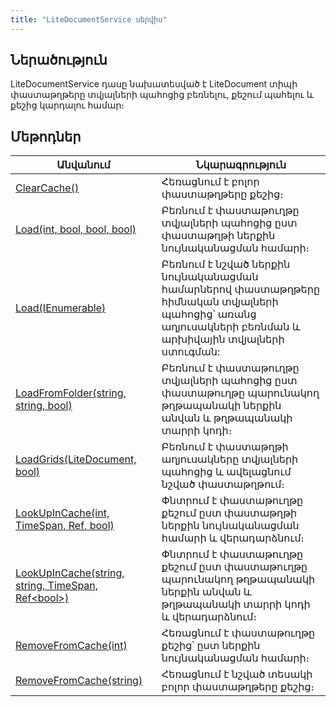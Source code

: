 ```yaml
---
title: "LiteDocumentService սերվիս"
---
```


## Ներածություն

LiteDocumentService դասը նախատեսված է LiteDocument տիպի փաստաթղթերը տվյալների պահոցից բեռնելու, քեշում պահելու և քեշից կարդալու համար։

## Մեթոդներ

| Անվանում | Նկարագրություն |
|----------|----------------|
| [ClearCache()](LiteDocumentService/ClearCache.md) | Հեռացնում է բոլոր փաստաթղթերը քեշից։ |
| [Load(int, bool, bool, bool)](LiteDocumentService/Load.md#litedocumentserviceloadint-bool-bool-bool-մեթոդ) | Բեռնում է փաստաթուղթը տվյալների պահոցից ըստ փաստաթղթի ներքին նույնականացման համարի։ |
| [Load(IEnumerable<int>)](LiteDocumentService/Load.md#litedocumentserviceloadienumerable-մեթոդ) | Բեռնում է նշված ներքին նույնականացման համարներով փաստաթղթերը հիմնական տվյալների պահոցից՝ առանց աղյուսակների բեռնման և արխիվային տվյալների ստուգման: |
| [LoadFromFolder(string, string, bool)](LiteDocumentService/LoadFromFolder.md) | Բեռնում է փաստաթուղթը տվյալների պահոցից ըստ փաստաթուղթը պարունակող թղթապանակի ներքին անվան և թղթապանակի տարրի կոդի։ |
| [LoadGrids(LiteDocument, bool)](LiteDocumentService/LoadGrids.md) | Բեռնում է փաստաթղթի աղյուսակները տվյալների պահոցից և ավելացնում նշված փաստաթղթում։ |
| [LookUpInCache(int, TimeSpan, Ref<bool>, bool)](LiteDocumentService/LookUpInCache.md#litedocumentservicelookupincacheint-timespan-ref-bool-մեթոդ) | Փնտրում է փաստաթուղթը քեշում ըստ փաստաթղթի ներքին նույնականացման համարի և վերադարձնում։ |
| [LookUpInCache(string, string, TimeSpan, Ref&lt;bool&gt;)](LiteDocumentService/LookUpInCache.md#litedocumentservicelookupincachestring-string-timespan-ref-մեթոդ) | Փնտրում է փաստաթուղթը քեշում ըստ փաստաթուղթը պարունակող թղթապանակի ներքին անվան և թղթապանակի տարրի կոդի և վերադարձնում։ |
| [RemoveFromCache(int)](LiteDocumentService/RemoveFromCache.md#litedocumentserviceremovefromcacheint-մեթոդ) | Հեռացնում է փաստաթուղթը քեշից՝ ըստ ներքին նույնականացման համարի։ |
| [RemoveFromCache(string)](LiteDocumentService/RemoveFromCache.md#litedocumentserviceremovefromcachestring-մեթոդ) | Հեռացնում է նշված տեսակի բոլոր փաստաթղթերը քեշից։ |

<!-- ### LoadIntoCache

```c#
public virtual Task<LiteDocument> LoadIntoCache(int isn,
                                                bool throwExceptionIfDeleted = true,
                                                Ref<bool> isRefreshed = null,
                                                bool lookInArc = true)
```

Բեռնում է փաստաթուղթը տվյալների պահոցից ըստ փաստաթղթի ներքին նույնականացման համարի և ավելացնում քեշում։

**Պարամետրեր**

* `isn` - Բեռնվող փաստաթղթի ներքին նույնականացման համարը։
* `throwExceptionIfDeleted` - Պահանջվող փաստաթղթի հեռացված լինելու դեպքում սխալի գեներացման հայտանիշ։ 
* `isRefreshed` - Ցույց է տալիս, արդյոք մեթոդի կանչի արդյունքում փաստաթուղթը բեռնվել է տվյալների պահոցից և թարմացվել քեշում, թե ոչ։ 
* `lookInArc` - Արխիվացված փաստաթղթի բեռնման հայտանիշ։ **true** արժեքի դեպքում փաստաթուղթը հիմնական պահոցում չգտնելու դեպքում փորձում է բեռնել նաև արխիվային տվյալների պահոցից։  -->